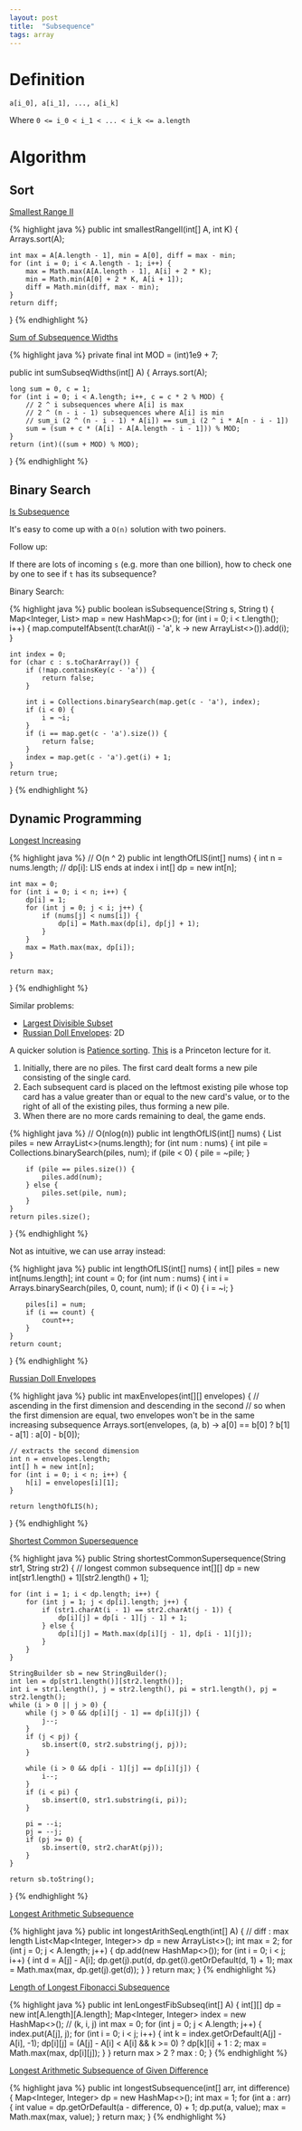 ```yaml
---
layout: post
title:  "Subsequence"
tags: array
---
```

# Definition
```
a[i_0], a[i_1], ..., a[i_k]
```
Where `0 <= i_0 < i_1 < ... < i_k <= a.length`

# Algorithm

## Sort

[Smallest Range II][smallest-range-ii]

{% highlight java %}
public int smallestRangeII(int[] A, int K) {
    Arrays.sort(A);

    int max = A[A.length - 1], min = A[0], diff = max - min;
    for (int i = 0; i < A.length - 1; i++) {
        max = Math.max(A[A.length - 1], A[i] + 2 * K);
        min = Math.min(A[0] + 2 * K, A[i + 1]);
        diff = Math.min(diff, max - min);
    }
    return diff;
}
{% endhighlight %}

[Sum of Subsequence Widths][sum-of-subsequence-widths]

{% highlight java %}
private final int MOD = (int)1e9 + 7;

public int sumSubseqWidths(int[] A) {
    Arrays.sort(A);

    long sum = 0, c = 1;
    for (int i = 0; i < A.length; i++, c = c * 2 % MOD) {
        // 2 ^ i subsequences where A[i] is max
        // 2 ^ (n - i - 1) subsequences where A[i] is min
        // sum_i (2 ^ (n - i - 1) * A[i]) == sum_i (2 ^ i * A[n - i - 1])
        sum = (sum + c * (A[i] - A[A.length - i - 1])) % MOD;
    }
    return (int)((sum + MOD) % MOD);
}
{% endhighlight %}

## Binary Search

[Is Subsequence][is-subsequence]

It's easy to come up with a `O(n)` solution with two poiners.

Follow up:

If there are lots of incoming `s` (e.g. more than one billion), how to check one by one to see if `t` has its subsequence?

Binary Search:

{% highlight java %}
public boolean isSubsequence(String s, String t) {
    Map<Integer, List<Integer>> map = new HashMap<>();
    for (int i = 0; i < t.length(); i++) {
        map.computeIfAbsent(t.charAt(i) - 'a', k -> new ArrayList<>()).add(i);
    }

    int index = 0;
    for (char c : s.toCharArray()) {
        if (!map.containsKey(c - 'a')) {
            return false;
        }

        int i = Collections.binarySearch(map.get(c - 'a'), index);
        if (i < 0) {
            i = ~i;
        }
        if (i == map.get(c - 'a').size()) {
            return false;
        }
        index = map.get(c - 'a').get(i) + 1;
    }
    return true;
}
{% endhighlight %}

## Dynamic Programming

[Longest Increasing][longest-increasing-subsequence]

{% highlight java %}
// O(n ^ 2)
public int lengthOfLIS(int[] nums) {
    int n = nums.length;
    // dp[i]: LIS ends at index i
    int[] dp = new int[n];

    int max = 0;
    for (int i = 0; i < n; i++) {
        dp[i] = 1;
        for (int j = 0; j < i; j++) {
            if (nums[j] < nums[i]) {
                dp[i] = Math.max(dp[i], dp[j] + 1);
            }
        }
        max = Math.max(max, dp[i]);
    }

    return max;
}
{% endhighlight %}

Similar problems:
* [Largest Divisible Subset][largest-divisible-subset]
* [Russian Doll Envelopes][russian-doll-envelopes]: 2D

A quicker solution is [Patience sorting](https://en.wikipedia.org/wiki/Patience_sorting). [This](https://www.cs.princeton.edu/courses/archive/spring13/cos423/lectures/LongestIncreasingSubsequence.pdf) is a Princeton lecture for it.

1. Initially, there are no piles. The first card dealt forms a new pile consisting of the single card.
1. Each subsequent card is placed on the leftmost existing pile whose top card has a value greater than or equal to the new card's value, or to the right of all of the existing piles, thus forming a new pile.
1. When there are no more cards remaining to deal, the game ends.

{% highlight java %}
// O(nlog(n))
public int lengthOfLIS(int[] nums) {
    List<Integer> piles = new ArrayList<>(nums.length);
    for (int num : nums) {
        int pile = Collections.binarySearch(piles, num);
        if (pile < 0) {
            pile = ~pile;
        }

        if (pile == piles.size()) {
            piles.add(num);
        } else {
            piles.set(pile, num);
        }
    }
    return piles.size();
}
{% endhighlight %}

Not as intuitive, we can use array instead:

{% highlight java %}
public int lengthOfLIS(int[] nums) {
    int[] piles = new int[nums.length];
    int count = 0;
    for (int num : nums) {
        int i = Arrays.binarySearch(piles, 0, count, num);
        if (i < 0) {
            i = ~i;
        }

        piles[i] = num;
        if (i == count) {
            count++;
        }
    }
    return count;
}
{% endhighlight %}

[Russian Doll Envelopes][russian-doll-envelopes]

{% highlight java %}
public int maxEnvelopes(int[][] envelopes) {
    // ascending in the first dimension and descending in the second
    // so when the first dimension are equal, two envelopes won't be in the same increasing subsequence
    Arrays.sort(envelopes, (a, b) -> a[0] == b[0] ? b[1] - a[1] : a[0] - b[0]);

    // extracts the second dimension
    int n = envelopes.length;
    int[] h = new int[n];
    for (int i = 0; i < n; i++) {
        h[i] = envelopes[i][1];
    }

    return lengthOfLIS(h);
}
{% endhighlight %}

[Shortest Common Supersequence][shortest-common-supersequence]

{% highlight java %}
public String shortestCommonSupersequence(String str1, String str2) {
    // longest common subsequence
    int[][] dp = new int[str1.length() + 1][str2.length() + 1];

    for (int i = 1; i < dp.length; i++) {
        for (int j = 1; j < dp[i].length; j++) {
            if (str1.charAt(i - 1) == str2.charAt(j - 1)) {
                dp[i][j] = dp[i - 1][j - 1] + 1;
            } else {
                dp[i][j] = Math.max(dp[i][j - 1], dp[i - 1][j]);
            }
        }
    }

    StringBuilder sb = new StringBuilder();
    int len = dp[str1.length()][str2.length()];
    int i = str1.length(), j = str2.length(), pi = str1.length(), pj = str2.length();
    while (i > 0 || j > 0) {
        while (j > 0 && dp[i][j - 1] == dp[i][j]) {
            j--;
        }
        if (j < pj) {
            sb.insert(0, str2.substring(j, pj));
        }

        while (i > 0 && dp[i - 1][j] == dp[i][j]) {
            i--;
        }
        if (i < pi) {
            sb.insert(0, str1.substring(i, pi));
        }

        pi = --i;
        pj = --j;
        if (pj >= 0) {
            sb.insert(0, str2.charAt(pj));
        }
    }

    return sb.toString();
}
{% endhighlight %}

[Longest Arithmetic Subsequence][longest-arithmetic-subsequence]

{% highlight java %}
public int longestArithSeqLength(int[] A) {
    // diff : max length
    List<Map<Integer, Integer>> dp = new ArrayList<>();
    int max = 2;
    for (int j = 0; j < A.length; j++) {
        dp.add(new HashMap<>());
        for (int i = 0; i < j; i++) {
            int d = A[j] - A[i];
            dp.get(j).put(d, dp.get(i).getOrDefault(d, 1) + 1);
            max = Math.max(max, dp.get(j).get(d));
        }
    }
    return max;
}
{% endhighlight %}

[Length of Longest Fibonacci Subsequence][length-of-longest-fibonacci-subsequence]

{% highlight java %}
public int lenLongestFibSubseq(int[] A) {
    int[][] dp = new int[A.length][A.length];
    Map<Integer, Integer> index = new HashMap<>();
    // (k, i, j)
    int max = 0;
    for (int j = 0; j < A.length; j++) {
        index.put(A[j], j);
        for (int i = 0; i < j; i++) {
            int k = index.getOrDefault(A[j] - A[i], -1);
            dp[i][j] = (A[j] - A[i] < A[i] && k >= 0) ? dp[k][i] + 1 : 2;
            max = Math.max(max, dp[i][j]);
        }
    }
    return max > 2 ? max : 0;
}
{% endhighlight %}

[Longest Arithmetic Subsequence of Given Difference][longest-arithmetic-subsequence-of-given-difference]

{% highlight java %}
public int longestSubsequence(int[] arr, int difference) {
    Map<Integer, Integer> dp = new HashMap<>();
    int max = 1;
    for (int a : arr) {
        int value = dp.getOrDefault(a - difference, 0) + 1;
        dp.put(a, value);
        max = Math.max(max, value);
    }
    return max;
}
{% endhighlight %}

[largest-divisible-subset]: https://leetcode.com/problems/largest-divisible-subset/
[length-of-longest-fibonacci-subsequence]: https://leetcode.com/problems/length-of-longest-fibonacci-subsequence/
[longest-arithmetic-subsequence]: https://leetcode.com/problems/longest-arithmetic-subsequence/
[longest-arithmetic-subsequence-of-given-difference]: https://leetcode.com/problems/longest-arithmetic-subsequence-of-given-difference/
[longest-increasing-subsequence]: https://leetcode.com/problems/longest-increasing-subsequence/
[is-subsequence]: https://leetcode.com/problems/is-subsequence/
[russian-doll-envelopes]: https://leetcode.com/problems/russian-doll-envelopes/
[shortest-common-subsequence]: https://leetcode.com/problems/shortest-common-subsequence/
[smallest-range-ii]: https://leetcode.com/problems/smallest-range-ii/
[sum-of-subsequence-widths]: https://leetcode.com/problems/sum-of-subsequence-widths/
[shortest-common-supersequence]: https://leetcode.com/problems/shortest-common-supersequence/
